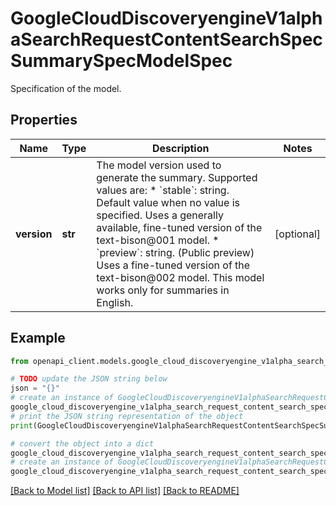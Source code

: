 # GoogleCloudDiscoveryengineV1alphaSearchRequestContentSearchSpecSummarySpecModelSpec

Specification of the model.

## Properties

Name | Type | Description | Notes
------------ | ------------- | ------------- | -------------
**version** | **str** | The model version used to generate the summary. Supported values are: * &#x60;stable&#x60;: string. Default value when no value is specified. Uses a generally available, fine-tuned version of the text-bison@001 model. * &#x60;preview&#x60;: string. (Public preview) Uses a fine-tuned version of the text-bison@002 model. This model works only for summaries in English. | [optional] 

## Example

```python
from openapi_client.models.google_cloud_discoveryengine_v1alpha_search_request_content_search_spec_summary_spec_model_spec import GoogleCloudDiscoveryengineV1alphaSearchRequestContentSearchSpecSummarySpecModelSpec

# TODO update the JSON string below
json = "{}"
# create an instance of GoogleCloudDiscoveryengineV1alphaSearchRequestContentSearchSpecSummarySpecModelSpec from a JSON string
google_cloud_discoveryengine_v1alpha_search_request_content_search_spec_summary_spec_model_spec_instance = GoogleCloudDiscoveryengineV1alphaSearchRequestContentSearchSpecSummarySpecModelSpec.from_json(json)
# print the JSON string representation of the object
print(GoogleCloudDiscoveryengineV1alphaSearchRequestContentSearchSpecSummarySpecModelSpec.to_json())

# convert the object into a dict
google_cloud_discoveryengine_v1alpha_search_request_content_search_spec_summary_spec_model_spec_dict = google_cloud_discoveryengine_v1alpha_search_request_content_search_spec_summary_spec_model_spec_instance.to_dict()
# create an instance of GoogleCloudDiscoveryengineV1alphaSearchRequestContentSearchSpecSummarySpecModelSpec from a dict
google_cloud_discoveryengine_v1alpha_search_request_content_search_spec_summary_spec_model_spec_from_dict = GoogleCloudDiscoveryengineV1alphaSearchRequestContentSearchSpecSummarySpecModelSpec.from_dict(google_cloud_discoveryengine_v1alpha_search_request_content_search_spec_summary_spec_model_spec_dict)
```
[[Back to Model list]](../README.md#documentation-for-models) [[Back to API list]](../README.md#documentation-for-api-endpoints) [[Back to README]](../README.md)


